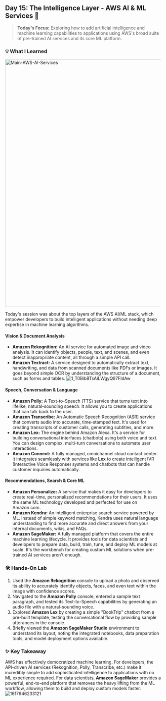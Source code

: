 ## Day 15: The Intelligence Layer - AWS AI & ML Services 🚀

> **Today's Focus:** Exploring how to add artificial intelligence and machine learning capabilities to applications using AWS's broad suite of pre-trained AI services and its core ML platform.

### 💡 What I Learned
<img width="1024" height="800" alt="Main-AWS-AI-Services" src="https://github.com/user-attachments/assets/ad0c7acd-0b21-4d1a-9351-216ea2b6cc99" />

Today's session was about the top layers of the AWS AI/ML stack, which empower developers to build intelligent applications without needing deep expertise in machine learning algorithms.

#### Vision & Document Analysis

* **Amazon Rekognition:** An AI service for automated image and video analysis. It can identify objects, people, text, and scenes, and even detect inappropriate content, all through a simple API call.
* **Amazon Textract:** A service designed to automatically extract text, handwriting, and data from scanned documents like PDFs or images. It goes beyond simple OCR by understanding the structure of a document, such as forms and tables.
![1_T0BibBTsAiLWgyQ97FIdAw](https://github.com/user-attachments/assets/2486c23f-e671-46dd-8ff6-0a4f220e1373)

#### Speech, Conversation & Language

* **Amazon Polly:** A Text-to-Speech (TTS) service that turns text into lifelike, natural-sounding speech. It allows you to create applications that can talk back to the user.
* **Amazon Transcribe:** An Automatic Speech Recognition (ASR) service that converts audio into accurate, time-stamped text. It's used for creating transcripts of customer calls, generating subtitles, and more.
* **Amazon Lex:** The engine behind Amazon Alexa. It's a service for building conversational interfaces (chatbots) using both voice and text. You can design complex, multi-turn conversations to automate user interactions.
* **Amazon Connect:** A fully managed, omnichannel cloud contact center. It integrates seamlessly with services like **Lex** to create intelligent IVR (Interactive Voice Response) systems and chatbots that can handle customer inquiries automatically.

#### Recommendations, Search & Core ML

* **Amazon Personalize:** A service that makes it easy for developers to create real-time, personalized recommendations for their users. It uses the same ML technology developed and perfected for use on Amazon.com.
* **Amazon Kendra:** An intelligent enterprise search service powered by ML. Instead of simple keyword matching, Kendra uses natural language understanding to find more accurate and direct answers from your internal documents, wikis, and FAQs.
* **Amazon SageMaker:** A fully managed platform that covers the entire machine learning lifecycle. It provides tools for data scientists and developers to prepare data, build, train, tune, and deploy ML models at scale. It's the workbench for creating custom ML solutions when pre-trained AI services aren't enough.

### 🛠️ Hands-On Lab

1.  Used the **Amazon Rekognition** console to upload a photo and observed its ability to accurately identify objects, faces, and even text within the image with confidence scores.
2.  Navigated to the **Amazon Polly** console, entered a sample text paragraph, and tested its Text-to-Speech capabilities by generating an audio file with a natural-sounding voice.
3.  Explored **Amazon Lex** by creating a simple "BookTrip" chatbot from a pre-built template, testing the conversational flow by providing sample utterances in the console.
4.  Briefly viewed the **Amazon SageMaker Studio** environment to understand its layout, noting the integrated notebooks, data preparation tools, and model deployment options available.

### ✨ Key Takeaway

AWS has effectively democratized machine learning. For developers, the API-driven AI services (Rekognition, Polly, Transcribe, etc.) make it incredibly simple to add sophisticated intelligence to applications with no ML experience required. For data scientists, **Amazon SageMaker** provides a powerful, end-to-end platform that removes the heavy lifting from the ML workflow, allowing them to build and deploy custom models faster.
![1617646233121](https://github.com/user-attachments/assets/44a1fd92-e4e8-4608-9ca7-6e44f72fc162)
